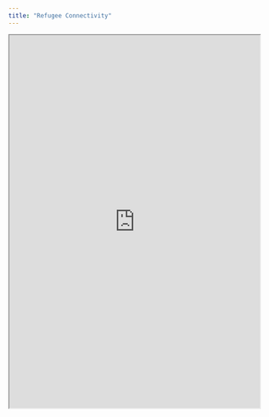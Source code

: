 ```yaml
---
title: "Refugee Connectivity"
---
```



<iframe height="750" width="100%" src="https://ewelton.github.io/ktest/wiki.html#Refugee%20Connectivity"></iframe>
